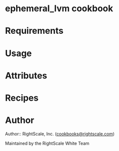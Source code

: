 # ephemeral_lvm cookbook

# Requirements

# Usage

# Attributes

# Recipes

# Author

Author:: RightScale, Inc. (<cookbooks@rightscale.com>)

Maintained by the RightScale White Team
